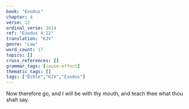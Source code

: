 ```yaml
---
book: "Exodus"
chapter: 4
verse: 12
ordinal_verse: 1614
ref: "Exodus 4:12"
translation: "KJV"
genre: "Law"
word_count: 17
topics: []
cross_references: []
grammar_tags: [cause-effect]
thematic_tags: []
tags: ["Bible","KJV","Exodus"]
---
```

Now therefore go, and I will be with thy mouth, and teach thee what thou shalt say.
